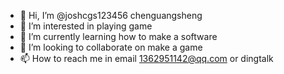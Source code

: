 - 👋 Hi, I’m @joshcgs123456
chenguangsheng
- 👀 I’m interested in playing game
- 🌱 I’m currently learning how to make a software
- 💞️ I’m looking to collaborate on make a game
- 📫 How to reach me in email 1362951142@qq.com or
dingtalk
<!---
joshcgs123456/joshcgs123456 is a ✨ special ✨ repository because its `README.md` (this file) appears on your GitHub profile.
You can click the Preview link to take a look at your changes.
--->

